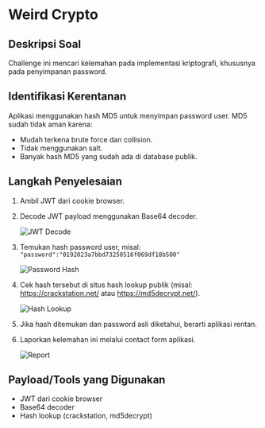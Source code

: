 # Weird Crypto

## Deskripsi Soal
Challenge ini mencari kelemahan pada implementasi kriptografi, khususnya pada penyimpanan password.

## Identifikasi Kerentanan

Aplikasi menggunakan hash MD5 untuk menyimpan password user. MD5 sudah tidak aman karena:
- Mudah terkena brute force dan collision.
- Tidak menggunakan salt.
- Banyak hash MD5 yang sudah ada di database publik.

## Langkah Penyelesaian

1. Ambil JWT dari cookie browser.
2. Decode JWT payload menggunakan Base64 decoder.

   ![JWT Decode]()

3. Temukan hash password user, misal: `"password":"0192023a7bbd73250516f069df18b500"`

   ![Password Hash]()

4. Cek hash tersebut di situs hash lookup publik (misal: https://crackstation.net/ atau https://md5decrypt.net/).

   ![Hash Lookup]()

5. Jika hash ditemukan dan password asli diketahui, berarti aplikasi rentan.

6. Laporkan kelemahan ini melalui contact form aplikasi.

   ![Report]()

## Payload/Tools yang Digunakan

- JWT dari cookie browser
- Base64 decoder
- Hash lookup (crackstation, md5decrypt)
